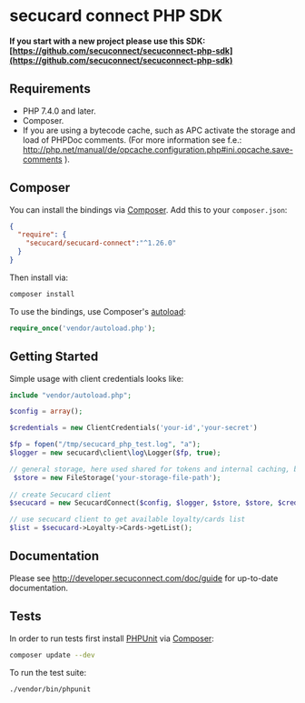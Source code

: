 # secucard connect PHP SDK

**If you start with a new project please use this SDK: [https://github.com/secuconnect/secuconnect-php-sdk](https://github.com/secuconnect/secuconnect-php-sdk)**



## Requirements
- PHP 7.4.0 and later.
- Composer.
- If you are using a bytecode cache, such as APC activate the storage and load of PHPDoc comments. (For more information see f.e.: http://php.net/manual/de/opcache.configuration.php#ini.opcache.save-comments ).

## Composer

You can install the bindings via [Composer](http://getcomposer.org/). Add this to your `composer.json`:

```json
{
  "require": {
    "secucard/secucard-connect":"^1.26.0"
  }
}
```

Then install via:

```bash
composer install
```

To use the bindings, use Composer's [autoload](https://getcomposer.org/doc/00-intro.md#autoloading):

```php
require_once('vendor/autoload.php');
```

## Getting Started

Simple usage with client credentials looks like:

```php
include "vendor/autoload.php";

$config = array();

$credentials = new ClientCredentials('your-id','your-secret')

$fp = fopen("/tmp/secucard_php_test.log", "a");
$logger = new secucard\client\log\Logger($fp, true);

// general storage, here used shared for tokens and internal caching, but recommendation is to split up in two 
 $store = new FileStorage('your-storage-file-path');
 
// create Secucard client
$secucard = new SecucardConnect($config, $logger, $store, $store, $credentials);

// use secucard client to get available loyalty/cards list
$list = $secucard->Loyalty->Cards->getList();
```

## Documentation

Please see http://developer.secuconnect.com/doc/guide for up-to-date documentation.

## Tests

In order to run tests first install [PHPUnit](http://packagist.org/packages/phpunit/phpunit) via [Composer](http://getcomposer.org/):

```bash
composer update --dev
```

To run the test suite:

```bash
./vendor/bin/phpunit
```
